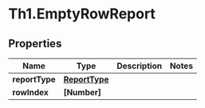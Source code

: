 # Th1.EmptyRowReport

## Properties

Name | Type | Description | Notes
------------ | ------------- | ------------- | -------------
**reportType** | [**ReportType**](ReportType.md) |  | 
**rowIndex** | **[Number]** |  | 


